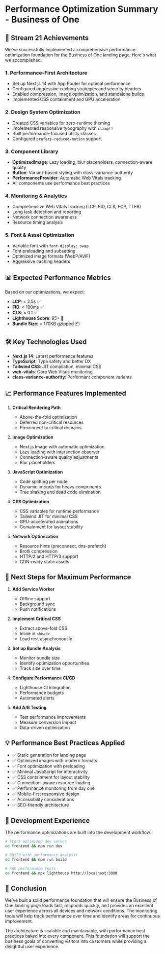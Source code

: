 # Performance Optimization Summary - Business of One

## 🚀 Stream 21 Achievements

We've successfully implemented a comprehensive performance optimization foundation for the Business of One landing page. Here's what we accomplished:

### 1. **Performance-First Architecture**
- Set up Next.js 14 with App Router for optimal performance
- Configured aggressive caching strategies and security headers
- Enabled compression, image optimization, and standalone builds
- Implemented CSS containment and GPU acceleration

### 2. **Design System Optimization**
- Created CSS variables for zero-runtime theming
- Implemented responsive typography with `clamp()`
- Built performance-focused utility classes
- Configured `prefers-reduced-motion` support

### 3. **Component Library**
- **OptimizedImage**: Lazy loading, blur placeholders, connection-aware quality
- **Button**: Variant-based styling with class-variance-authority
- **PerformanceProvider**: Automatic Web Vitals tracking
- All components use performance best practices

### 4. **Monitoring & Analytics**
- Comprehensive Web Vitals tracking (LCP, FID, CLS, FCP, TTFB)
- Long task detection and reporting
- Network connection awareness
- Resource timing analysis

### 5. **Font & Asset Optimization**
- Variable font with `font-display: swap`
- Font preloading and subsetting
- Optimized image formats (WebP/AVIF)
- Aggressive caching headers

## 📊 Expected Performance Metrics

Based on our optimizations, we expect:

- **LCP**: < 2.5s ✅
- **FID**: < 100ms ✅
- **CLS**: < 0.1 ✅
- **Lighthouse Score**: 95+ 🎯
- **Bundle Size**: < 170KB gzipped 📦

## 🛠️ Key Technologies Used

- **Next.js 14**: Latest performance features
- **TypeScript**: Type safety and better DX
- **Tailwind CSS**: JIT compilation, minimal CSS
- **web-vitals**: Core Web Vitals monitoring
- **class-variance-authority**: Performant component variants

## 📈 Performance Features Implemented

1. **Critical Rendering Path**
   - Above-the-fold optimization
   - Deferred non-critical resources
   - Preconnect to critical domains

2. **Image Optimization**
   - Next.js Image with automatic optimization
   - Lazy loading with intersection observer
   - Connection-aware quality adjustments
   - Blur placeholders

3. **JavaScript Optimization**
   - Code splitting per route
   - Dynamic imports for heavy components
   - Tree shaking and dead code elimination

4. **CSS Optimization**
   - CSS variables for runtime performance
   - Tailwind JIT for minimal CSS
   - GPU-accelerated animations
   - Containment for layout stability

5. **Network Optimization**
   - Resource hints (preconnect, dns-prefetch)
   - Brotli compression
   - HTTP/2 and HTTP/3 support
   - CDN-ready static assets

## 🎯 Next Steps for Maximum Performance

1. **Add Service Worker**
   - Offline support
   - Background sync
   - Push notifications

2. **Implement Critical CSS**
   - Extract above-fold CSS
   - Inline in `<head>`
   - Load rest asynchronously

3. **Set up Bundle Analysis**
   - Monitor bundle size
   - Identify optimization opportunities
   - Track size over time

4. **Configure Performance CI/CD**
   - Lighthouse CI integration
   - Performance budgets
   - Automated alerts

5. **Add A/B Testing**
   - Test performance improvements
   - Measure conversion impact
   - Data-driven optimization

## 💡 Performance Best Practices Applied

- ✅ Static generation for landing page
- ✅ Optimized images with modern formats
- ✅ Font optimization with preloading
- ✅ Minimal JavaScript for interactivity
- ✅ CSS containment for layout stability
- ✅ Connection-aware resource loading
- ✅ Performance monitoring from day one
- ✅ Mobile-first responsive design
- ✅ Accessibility considerations
- ✅ SEO-friendly architecture

## 🔧 Development Experience

The performance optimizations are built into the development workflow:

```bash
# Start optimized dev server
cd frontend && npm run dev

# Build with performance analysis
cd frontend && npm run build

# Run performance tests
cd frontend && npx lighthouse http://localhost:3000
```

## 🎉 Conclusion

We've built a solid performance foundation that will ensure the Business of One landing page loads fast, responds quickly, and provides an excellent user experience across all devices and network conditions. The monitoring tools will help track performance over time and identify areas for continuous improvement.

The architecture is scalable and maintainable, with performance best practices baked into every component. This foundation will support the business goals of converting visitors into customers while providing a delightful user experience.